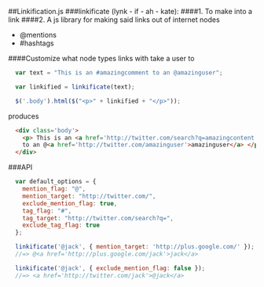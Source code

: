 ##Linkification.js
###linkificate (lynk - if - ah - kate): 
####1. To make into a link
####2. A js library for making said links out of internet nodes

- @mentions
- #hashtags

####Customize what node types links with take a user to

```javascript
  var text = "This is an #amazingcomment to an @amazinguser";

  var linkified = linkificate(text);

  $('.body').html($("<p>" + linkified + "</p>"));
```
produces

```html
  <div class='body'>
    <p> This is an <a href='http://twitter.com/search?q=amazingcontent'>#amazingcomment</a> 
    to an @<a href='http://twitter.com/amazinguser'>amazinguser</a> </p>
  </div>
```

###API
```javascript
  var default_options = {
    mention_flag: "@",
    mention_target: "http://twitter.com/",
    exclude_mention_flag: true,
    tag_flag: "#",
    tag_target: "http://twitter.com/search?q=",
    exclude_tag_flag: true
  };
```

```javascript
  linkificate('@jack', { mention_target: 'http://plus.google.com/' });
  //=> @<a href='http://plus.google.com/jack'>jack</a>

  linkificate('@jack', { exclude_mention_flag: false });
  //=> <a href='http://twitter.com/jack'>@jack</a>
  
```